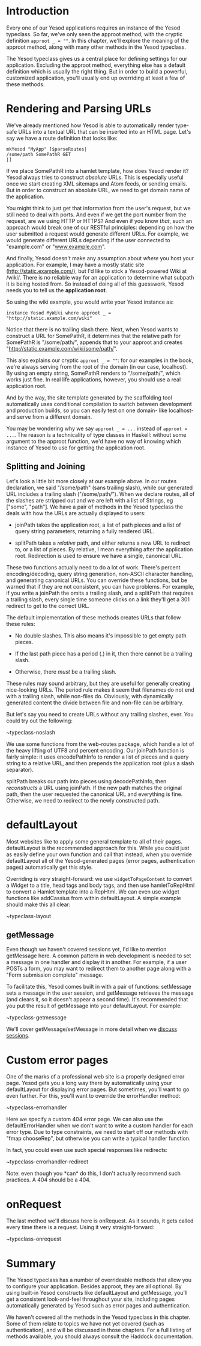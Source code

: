 # Introduction

Every one of our Yesod applications requires an instance of the Yesod typeclass. So far, we've only seen the approot method, with the cryptic definition <code>approot _ = ""</code>. In this chapter, we'll explore the meaning of the approot method, along with many other methods in the Yesod typeclass.

The Yesod typeclass gives us a central place for defining settings for our application. Excluding the approot method, everything else has a default definition which is usually the right thing. But in order to build a powerful, customized application, you'll usually end up overriding at least a few of these methods.

# Rendering and Parsing URLs

We've already mentioned how Yesod is able to automatically render type-safe URLs into a textual URL that can be inserted into an HTML page. Let's say we have a route definition that looks like:

    mkYesod "MyApp" [$parseRoutes|
    /some/path SomePathR GET
    |]

If we place SomePathR into a hamlet template, how does Yesod render it? Yesod always tries to construct *absolute* URLs. This is especially useful once we start creating XML sitemaps and Atom feeds, or sending emails. But in order to construct an absolute URL, we need to get domain name of the application.

You might think to just get that information from the user's request, but we still need to deal with ports. And even if we get the port number from the request, are we using HTTP or HTTPS? And even if you know *that*, such an approach would break one of our RESTful principles: depending on how the user submitted a request would generate different URLs. For example, we would generate different URLs depending if the user connected to "example.com" or "www.example.com".

And finally, Yesod doesn't make any assumption about *where* you host your application. For example, I may have a mostly static site (http://static.example.com/), but I'd like to stick a Yesod-powered Wiki at /wiki/. There is no reliable way for an application to determine what subpath it is being hosted from. So instead of doing all of this guesswork, Yesod needs you to tell us the **application root**.

So using the wiki example, you would write your Yesod instance as:

    instance Yesod MyWiki where approot _ = "http://static.example.com/wiki"

Notice that there is no trailing slash there. Next, when Yesod wants to construct a URL for SomePathR, it determines that the relative path for SomePathR is "/some/path/", appends that to your approot and creates "http://static.example.com/wiki/some/path/".

This also explains our cryptic <code>approot _ = ""</code>: for our examples in the book, we're always serving from the root of the domain (in our case, localhost). By using an empty string, SomePathR renders to "/some/path/", which works just fine. In real life applications, however, you should use a real application root.

And by the way, the site template generated by the scaffolding tool automatically uses conditional compilation to switch between development and production builds, so you can easily test on one domain- like localhost- and serve from a different domain.

<p class="advanced">You may be wondering why we say <code>approot _ = ...</code> instead of <code>approot = ...</code>. The reason is a technicality of type classes in Haskell: without some argument to the approot function, we'd have no way of knowing which instance of Yesod to use for getting the application root.</p>

## Splitting and Joining

Let's look a little bit more closely at our example above. In our routes declaration, we said "/some/path" (sans trailing slash), while our generated URL includes a trailing slash ("/some/path/"). When we declare routes, all of the slashes are stripped out and we are left with a list of Strings, eg ["some", "path"]. We have a pair of methods in the Yesod typeclass the deals with how the URLs are actually displayed to users:

* joinPath takes the application root, a list of path pieces and a list of query string parameters, returning a fully rendered URL.

* splitPath takes a *relative* path, and either returns a new URL to redirect to, or a list of pieces. By relative, I mean everything after the application root. Redirection is used to ensure we have a single, canonical URL.

These two functions actually need to do a lot of work. There's percent encoding/decoding, query string generation, non-ASCII character handling, and generating canonical URLs. You can override these functions, but be warned that if they are not consistent, you can have problems. For example, if you write a joinPath the omits a trailing slash, and a splitPath that requires a trailing slash, every single time someone clicks on a link they'll get a 301 redirect to get to the correct URL.

The default implementation of these methods creates URLs that follow these rules:

* No double slashes. This also means it's impossible to get empty path pieces.

* If the last path piece has a period (.) in it, then there cannot be a trailing slash.

* Otherwise, there *must* be a trailing slash.

These rules may sound arbitrary, but they are useful for generally creating nice-looking URLs. The period rule makes it seem that filenames do not end with a trailing slash, while non-files do. Obviously, with dynamically generated content the divide between file and non-file can be arbitrary.

But let's say you need to create URLs without any trailing slashes, ever. You could try out the following:

~typeclass-noslash

We use some functions from the web-routes package, which handle a lot of the heavy lifting of UTF8 and percent encoding. Our joinPath function is fairly simple: it uses encodePathInfo to render a list of pieces and a query string to a relative URL, and then prepends the application root (plus a slash separator).

splitPath breaks our path into pieces using decodePathInfo, then *reconstructs* a URL using joinPath. If the new path matches the original path, then the user requested the canonical URL and everything is fine. Otherwise, we need to redirect to the newly constructed path.

# defaultLayout

Most websites like to apply some general template to all of their pages. defaultLayout is the recommended approach for this. While you could just as easily define your own function and call that instead, when you override defaultLayout all of the Yesod-generated pages (error pages, authentication pages) automatically get this style.

Overriding is very straight-forward: we use <code>widgetToPageContent</code> to convert a Widget to a title, head tags and body tags, and then use hamletToRepHtml to convert a Hamlet template into a RepHtml. We can even use widget functions like addCassius from within defaultLayout. A simple example should make this all clear:

~typeclass-layout

## getMessage

Even though we haven't covered sessions yet, I'd like to mention getMessage here. A common pattern in web development is needed to set a message in one handler and display it in another. For example, if a user POSTs a form, you may want to redirect them to another page along with a "Form submission complete" message.

To facilitate this, Yesod comes built in with a pair of functions: setMessage sets a message in the user session, and getMessage retrieves the message (and clears it, so it doesn't appear a second time). It's recommended that you put the result of getMessage into your defaultLayout. For example:

~typeclass-getmessage

We'll cover getMessage/setMessage in more detail when we [discuss sessions](/book/sessions/).

# Custom error pages

One of the marks of a professional web site is a properly designed error page. Yesod gets you a long way there by automatically using your defaultLayout for displaying error pages. But sometimes, you'll want to go even further. For this, you'll want to override the errorHandler method:

~typeclass-errorhandler

Here we specify a custom 404 error page. We can also use the defaultErrorHandler when we don't want to write a custom handler for each error type. Due to type constraints, we need to start off our methods with "fmap chooseRep", but otherwise you can write a typical handler function.

In fact, you could even use such special responses like redirects:

~typeclass-errorhandler-redirect

<p class="advanced">Note: even though you *can* do this, I don't actually recommend such practices. A 404 should be a 404.</p>

# onRequest

The last method we'll discuss here is onRequest. As it sounds, it gets called every time there is a request. Using it very straight-forward:

~typeclass-onrequest

# Summary

The Yesod typeclass has a number of overrideable methods that allow you to configure your application. Besides approot, they are all optional. By using built-in Yesod constructs like defaultLayout and getMessage, you'll get a consistent look-and-feel throughout your site, including pages automatically generated by Yesod such as error pages and authentication.

We haven't covered all the methods in the Yesod typeclass in this chapter. Some of them relate to topics we have not yet covered (such as authentication), and will be discussed in those chapters. For a full listing of methods available, you should always consult the Haddock documentation.
